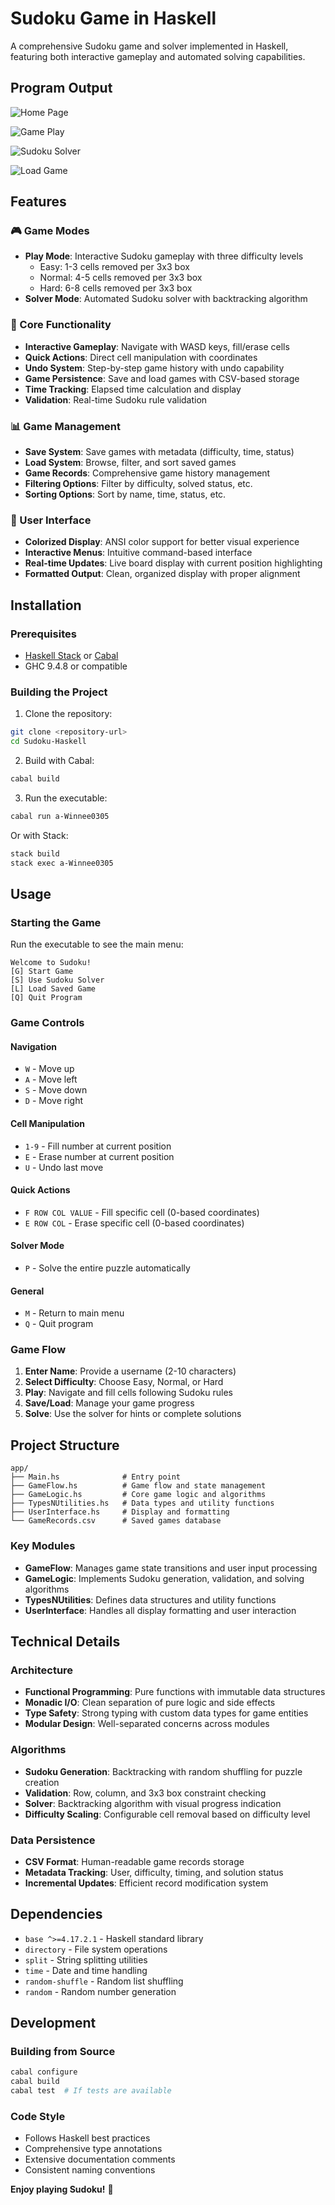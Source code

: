 # Sudoku Game in Haskell

A comprehensive Sudoku game and solver implemented in Haskell, featuring both interactive gameplay and automated solving capabilities.

## Program Output

![Home Page](assets/home-page.png)

![Game Play](assets/game-play.png)

![Sudoku Solver](assets/sudoku-solver.png)

![Load Game](assets/load-game.png)

## Features

### 🎮 Game Modes

- **Play Mode**: Interactive Sudoku gameplay with three difficulty levels
  - Easy: 1-3 cells removed per 3x3 box
  - Normal: 4-5 cells removed per 3x3 box
  - Hard: 6-8 cells removed per 3x3 box
- **Solver Mode**: Automated Sudoku solver with backtracking algorithm

### 🎯 Core Functionality

- **Interactive Gameplay**: Navigate with WASD keys, fill/erase cells
- **Quick Actions**: Direct cell manipulation with coordinates
- **Undo System**: Step-by-step game history with undo capability
- **Game Persistence**: Save and load games with CSV-based storage
- **Time Tracking**: Elapsed time calculation and display
- **Validation**: Real-time Sudoku rule validation

### 📊 Game Management

- **Save System**: Save games with metadata (difficulty, time, status)
- **Load System**: Browse, filter, and sort saved games
- **Game Records**: Comprehensive game history management
- **Filtering Options**: Filter by difficulty, solved status, etc.
- **Sorting Options**: Sort by name, time, status, etc.

### 🎨 User Interface

- **Colorized Display**: ANSI color support for better visual experience
- **Interactive Menus**: Intuitive command-based interface
- **Real-time Updates**: Live board display with current position highlighting
- **Formatted Output**: Clean, organized display with proper alignment

## Installation

### Prerequisites

- [Haskell Stack](https://docs.haskellstack.org/en/stable/README/) or [Cabal](https://www.haskell.org/cabal/)
- GHC 9.4.8 or compatible

### Building the Project

1. Clone the repository:

```bash
git clone <repository-url>
cd Sudoku-Haskell
```

2. Build with Cabal:

```bash
cabal build
```

3. Run the executable:

```bash
cabal run a-Winnee0305
```

Or with Stack:

```bash
stack build
stack exec a-Winnee0305
```

## Usage

### Starting the Game

Run the executable to see the main menu:

```
Welcome to Sudoku!
[G] Start Game
[S] Use Sudoku Solver
[L] Load Saved Game
[Q] Quit Program
```

### Game Controls

#### Navigation

- `W` - Move up
- `A` - Move left
- `S` - Move down
- `D` - Move right

#### Cell Manipulation

- `1-9` - Fill number at current position
- `E` - Erase number at current position
- `U` - Undo last move

#### Quick Actions

- `F ROW COL VALUE` - Fill specific cell (0-based coordinates)
- `E ROW COL` - Erase specific cell (0-based coordinates)

#### Solver Mode

- `P` - Solve the entire puzzle automatically

#### General

- `M` - Return to main menu
- `Q` - Quit program

### Game Flow

1. **Enter Name**: Provide a username (2-10 characters)
2. **Select Difficulty**: Choose Easy, Normal, or Hard
3. **Play**: Navigate and fill cells following Sudoku rules
4. **Save/Load**: Manage your game progress
5. **Solve**: Use the solver for hints or complete solutions

## Project Structure

```
app/
├── Main.hs              # Entry point
├── GameFlow.hs          # Game flow and state management
├── GameLogic.hs         # Core game logic and algorithms
├── TypesNUtilities.hs   # Data types and utility functions
├── UserInterface.hs     # Display and formatting
└── GameRecords.csv      # Saved games database
```

### Key Modules

- **GameFlow**: Manages game state transitions and user input processing
- **GameLogic**: Implements Sudoku generation, validation, and solving algorithms
- **TypesNUtilities**: Defines data structures and utility functions
- **UserInterface**: Handles all display formatting and user interaction

## Technical Details

### Architecture

- **Functional Programming**: Pure functions with immutable data structures
- **Monadic I/O**: Clean separation of pure logic and side effects
- **Type Safety**: Strong typing with custom data types for game entities
- **Modular Design**: Well-separated concerns across modules

### Algorithms

- **Sudoku Generation**: Backtracking with random shuffling for puzzle creation
- **Validation**: Row, column, and 3x3 box constraint checking
- **Solver**: Backtracking algorithm with visual progress indication
- **Difficulty Scaling**: Configurable cell removal based on difficulty level

### Data Persistence

- **CSV Format**: Human-readable game records storage
- **Metadata Tracking**: User, difficulty, timing, and solution status
- **Incremental Updates**: Efficient record modification system

## Dependencies

- `base ^>=4.17.2.1` - Haskell standard library
- `directory` - File system operations
- `split` - String splitting utilities
- `time` - Date and time handling
- `random-shuffle` - Random list shuffling
- `random` - Random number generation

## Development

### Building from Source

```bash
cabal configure
cabal build
cabal test  # If tests are available
```

### Code Style

- Follows Haskell best practices
- Comprehensive type annotations
- Extensive documentation comments
- Consistent naming conventions

**Enjoy playing Sudoku!** 🧩
